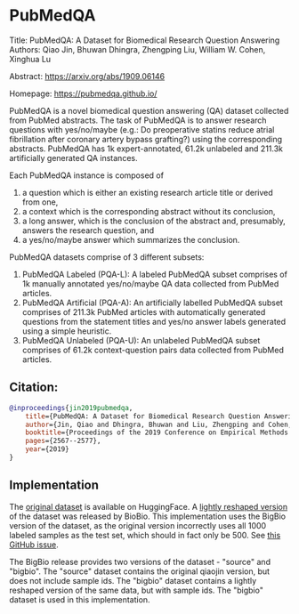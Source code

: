# PubMedQA

Title: PubMedQA: A Dataset for Biomedical Research Question Answering
Authors: Qiao Jin, Bhuwan Dhingra, Zhengping Liu, William W. Cohen, Xinghua Lu

Abstract: https://arxiv.org/abs/1909.06146

Homepage: https://pubmedqa.github.io/

PubMedQA is a novel biomedical question answering (QA) dataset collected from
PubMed abstracts. The task of PubMedQA is to answer research questions with
yes/no/maybe (e.g.: Do preoperative statins reduce atrial fibrillation after
coronary artery bypass grafting?) using the corresponding abstracts. PubMedQA
has 1k expert-annotated, 61.2k unlabeled and 211.3k artificially generated QA
instances.

Each PubMedQA instance is composed of
1. a question which is either an existing research article title or
    derived from one, 
2. a context which is the corresponding abstract without its conclusion,
3. a long answer, which is the conclusion of the abstract and, presumably,
    answers the research question, and
4. a yes/no/maybe answer which summarizes the conclusion.

PubMedQA datasets comprise of 3 different subsets:
1. PubMedQA Labeled (PQA-L): A labeled PubMedQA subset comprises of 1k manually annotated yes/no/maybe QA data collected from PubMed articles.
2. PubMedQA Artificial (PQA-A): An artificially labelled PubMedQA subset comprises of 211.3k PubMed articles with automatically generated questions from the statement titles and yes/no answer labels generated using a simple heuristic. 
3. PubMedQA Unlabeled (PQA-U): An unlabeled PubMedQA subset comprises of 61.2k context-question pairs data collected from PubMed articles.

## Citation:
```bibtex
@inproceedings{jin2019pubmedqa,
    title={PubMedQA: A Dataset for Biomedical Research Question Answering},
    author={Jin, Qiao and Dhingra, Bhuwan and Liu, Zhengping and Cohen, William and Lu, Xinghua},
    booktitle={Proceedings of the 2019 Conference on Empirical Methods in Natural Language Processing and the 9th International Joint Conference on Natural Language Processing (EMNLP-IJCNLP)},
    pages={2567--2577},
    year={2019}
}
```

## Implementation
The [original dataset](https://huggingface.co/datasets/qiaojin/PubMedQA) is available on HuggingFace.
A [lightly reshaped version](https://huggingface.co/datasets/bigbio/pubmed_qa) of the dataset was released by BioBio.
This implementation uses the BigBio version of the dataset, as the original version
incorrectly uses all 1000 labeled samples as the test set, which should in fact only be 500.
See [this GitHub issue](https://github.com/EleutherAI/lm-evaluation-harness/issues/886).

The BigBio release provides two versions of the dataset - "source" and "bigbio". 
The "source" dataset contains the original qiaojin version, but does not include
sample ids. The "bigbio" dataset contains a lightly reshaped version of the same
data, but with sample ids. The "bigbio" dataset is used in this implementation.

